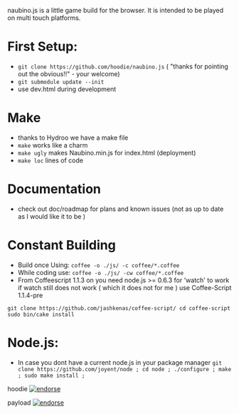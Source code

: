 naubino.js is a little game build for the browser. It is intended to be played on multi touch platforms.



# First Setup:

  * `git clone https://github.com/hoodie/naubino.js` ( "thanks for pointing out the obvious!!" - your welcome)
  * `git submodule update --init`
  * use dev.html during development

# Make
 * thanks to Hydroo we have a make file
 * `make` works like a charm
 * `make ugly` makes Naubino.min.js for index.html (deployment)
 * `make loc` lines of code

# Documentation
  * check out doc/roadmap for plans and known issues
    (not as up to date as I would like it to be )

# Constant Building
  * Build once Using: `coffee -o ./js/ -c coffee/*.coffee`
  * While coding use: `coffee -o ./js/ -cw coffee/*.coffee`
  * From Coffeescript 1.1.3 on you need node.js >= 0.6.3 for 'watch' to work
    if watch still does not work ( which it does not for me ) use Coffee-Script 1.1.4-pre

`
git clone https://github.com/jashkenas/coffee-script/
cd coffee-script
sudo bin/cake install
`

# Node.js:
  * In case you dont have a current node.js in your package manager
`
git clone https://github.com/joyent/node ;
cd node ;
./configure ;
make ;
sudo make install ;
`

hoodie [![endorse](http://api.coderwall.com/hoodie/endorsecount.png)](http://coderwall.com/hoodie) 


payload [![endorse](http://api.coderwall.com/payload/endorsecount.png)](http://coderwall.com/payload) 
